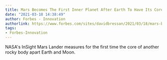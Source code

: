 ```yaml
---
title: Mars Becomes The First Inner Planet After Earth To Have Its Core Measured
date: "2021-03-18 14:38:49"
author: Forbes - Innovation
authorlink: https://www.forbes.com/sites/davidbressan/2021/03/18/mars-becomes-the-first-inner-planet-after-earth-to-have-its-core-measured/
tags:
- Forbes-Innovation
---
```

NASA's InSight Mars Lander measures for the first time the core of another rocky body apart Earth and Moon.